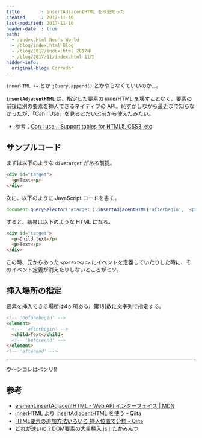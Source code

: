 ```yaml
---
title        : insertAdjacentHTML を今更知った
created      : 2017-11-10
last-modified: 2017-11-10
header-date  : true
path:
  - /index.html Neo's World
  - /blog/index.html Blog
  - /blog/2017/index.html 2017年
  - /blog/2017/11/index.html 11月
hidden-info:
  original-blog: Corredor
---
```


`innerHTML +=` とか `jQuery.append()` とかやらなくていいのか…。

**`insertAdjacentHTML`** は、指定した要素の innerHTML を壊すことなく、要素の前後に別の要素を挿入できるネイティブの API。恥ずかしながら最近まで知らなかったが、「Can I Use」を見るとだいぶ前から使えたみたい。

- 参考：[Can I use... Support tables for HTML5, CSS3, etc](http://caniuse.com/#search=insertAdjacentHTML)

## サンプルコード

まずは以下のような `div#target` がある前提。

```html
<div id="target">
  <p>Text</p>
</div>
```

次に、以下のように JavaScript コードを書く。

```javascript
document.querySelector('#target').insertAdjacentHTML('afterbegin', '<p>Child text</p>');
```

すると、結果は以下のような HTML になる。

```html
<div id="target">
  <p>Child text</p>
  <p>Text</p>
</div>
```

この時、元からあった `<p>Text</p>` にイベントを定義していたりした時に、そのイベント定義が消えたりしないところがミソ。

## 挿入場所の指定

要素を挿入できる場所は4ヶ所ある。第1引数に文字列で指定する。

```html
<!-- 'beforebegin' -->
<element>
  <!-- 'afterbegin' -->
  <child>Text</child>
  <!-- 'beforeend' -->
</element>
<!-- 'afterend' -->
```

---

ウ～ンコレはベンリ!!

## 参考

- [element.insertAdjacentHTML - Web API インターフェイス | MDN](https://developer.mozilla.org/ja/docs/Web/API/Element/insertAdjacentHTML)
- [innerHTML より insertAdjacentHTML を使う - Qiita](https://qiita.com/amamamaou/items/624c22adec32515e863b)
- [HTML要素の追加方法いろいろ 挿入位置で分類 - Qiita](https://qiita.com/butakoma/items/89fa687ab90ff28d57ef)
- [どれが速いの？DOM要素の大量挿入.js｜たかみんつ](http://bicycle.life.coocan.jp/takamints/index.php/techtips/whichFastAppendChild)
